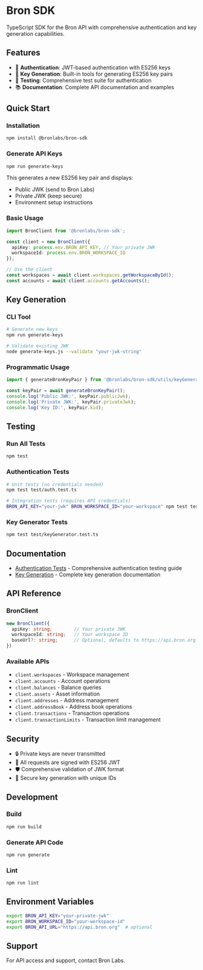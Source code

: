 # Bron SDK

TypeScript SDK for the Bron API with comprehensive authentication and key generation capabilities.

## Features

- 🔐 **Authentication**: JWT-based authentication with ES256 keys
- 🔑 **Key Generation**: Built-in tools for generating ES256 key pairs
- 🧪 **Testing**: Comprehensive test suite for authentication
- 📚 **Documentation**: Complete API documentation and examples

## Quick Start

### Installation

```bash
npm install @bronlabs/bron-sdk
```

### Generate API Keys

```bash
npm run generate-keys
```

This generates a new ES256 key pair and displays:
- Public JWK (send to Bron Labs)
- Private JWK (keep secure)
- Environment setup instructions

### Basic Usage

```typescript
import BronClient from '@bronlabs/bron-sdk';

const client = new BronClient({
  apiKey: process.env.BRON_API_KEY, // Your private JWK
  workspaceId: process.env.BRON_WORKSPACE_ID
});

// Use the client
const workspaces = await client.workspaces.getWorkspaceById();
const accounts = await client.accounts.getAccounts();
```

## Key Generation

### CLI Tool

```bash
# Generate new keys
npm run generate-keys

# Validate existing JWK
node generate-keys.js --validate "your-jwk-string"
```

### Programmatic Usage

```typescript
import { generateBronKeyPair } from '@bronlabs/bron-sdk/utils/keyGenerator';

const keyPair = await generateBronKeyPair();
console.log('Public JWK:', keyPair.publicJwk);
console.log('Private JWK:', keyPair.privateJwk);
console.log('Key ID:', keyPair.kid);
```

## Testing

### Run All Tests

```bash
npm test
```

### Authentication Tests

```bash
# Unit tests (no credentials needed)
npm test test/auth.test.ts

# Integration tests (requires API credentials)
BRON_API_KEY="your-jwk" BRON_WORKSPACE_ID="your-workspace" npm test test/auth-integration.test.ts
```

### Key Generator Tests

```bash
npm test test/keyGenerator.test.ts
```

## Documentation

- [Authentication Tests](./AUTHENTICATION_TESTS.md) - Comprehensive authentication testing guide
- [Key Generation](./KEY_GENERATION.md) - Complete key generation documentation

## API Reference

### BronClient

```typescript
new BronClient({
  apiKey: string;        // Your private JWK
  workspaceId: string;   // Your workspace ID
  baseUrl?: string;      // Optional, defaults to https://api.bron.org
})
```

### Available APIs

- `client.workspaces` - Workspace management
- `client.accounts` - Account operations
- `client.balances` - Balance queries
- `client.assets` - Asset information
- `client.addresses` - Address management
- `client.addressBook` - Address book operations
- `client.transactions` - Transaction operations
- `client.transactionLimits` - Transaction limit management

## Security

- 🔒 Private keys are never transmitted
- 🔐 All requests are signed with ES256 JWT
- 🛡️ Comprehensive validation of JWK format
- 🔑 Secure key generation with unique IDs

## Development

### Build

```bash
npm run build
```

### Generate API Code

```bash
npm run generate
```

### Lint

```bash
npm run lint
```

## Environment Variables

```bash
export BRON_API_KEY="your-private-jwk"
export BRON_WORKSPACE_ID="your-workspace-id"
export BRON_API_URL="https://api.bron.org"  # optional
```

## Support

For API access and support, contact Bron Labs. 